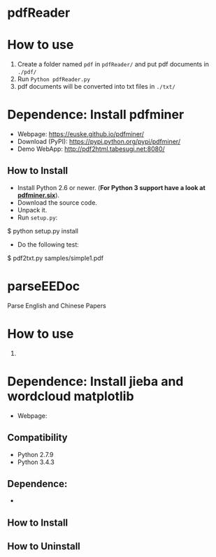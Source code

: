 # pdfReader

How to use
==========

1. Create a folder named `pdf` in `pdfReader/` and put pdf documents in `./pdf/`
2. Run `Python pdfReader.py`
3. pdf documents will be converted into txt files in `./txt/`

Dependence: Install pdfminer
================

* Webpage: https://euske.github.io/pdfminer/
* Download (PyPI): https://pypi.python.org/pypi/pdfminer/
* Demo WebApp: http://pdf2html.tabesugi.net:8080/

How to Install
--------------

* Install Python 2.6 or newer. (**For Python 3 support have a look at [pdfminer.six](https://github.com/goulu/pdfminer)**).
* Download the source code.
* Unpack it.
* Run `setup.py`:

$ python setup.py install

* Do the following test:

$ pdf2txt.py samples/simple1.pdf

# parseEEDoc

Parse English and Chinese Papers

How to use
==========

1. 

Dependence: Install jieba and wordcloud matplotlib
================

* Webpage: 

Compatibility
-------------

* Python 2.7.9
* Python 3.4.3

Dependence:
-----------

* 

How to Install
--------------


How to Uninstall
--------------

